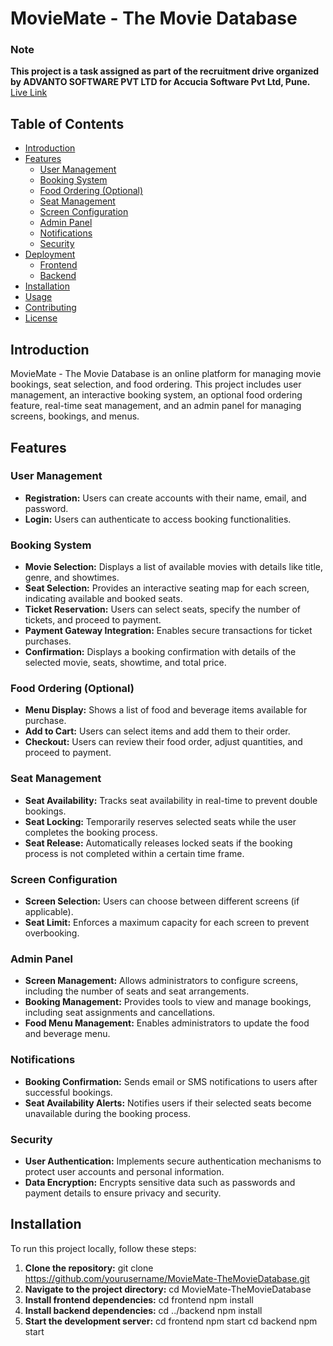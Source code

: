 # MovieMate - The Movie Database

### Note
**This project is a task assigned as part of the recruitment drive organized by ADVANTO SOFTWARE PVT LTD for Accucia Software Pvt Ltd, Pune.**
[Live Link](https://www.themoviedb.org/)

## Table of Contents
- [Introduction](#introduction)
- [Features](#features)
  - [User Management](#user-management)
  - [Booking System](#booking-system)
  - [Food Ordering (Optional)](#food-ordering-optional)
  - [Seat Management](#seat-management)
  - [Screen Configuration](#screen-configuration)
  - [Admin Panel](#admin-panel)
  - [Notifications](#notifications)
  - [Security](#security)
- [Deployment](#deployment)
  - [Frontend](#frontend)
  - [Backend](#backend)
- [Installation](#installation)
- [Usage](#usage)
- [Contributing](#contributing)
- [License](#license)

## Introduction

MovieMate - The Movie Database is an online platform for managing movie bookings, seat selection, and food ordering. This project includes user management, an interactive booking system, an optional food ordering feature, real-time seat management, and an admin panel for managing screens, bookings, and menus.

## Features

### User Management
- **Registration:** Users can create accounts with their name, email, and password.
- **Login:** Users can authenticate to access booking functionalities.

### Booking System
- **Movie Selection:** Displays a list of available movies with details like title, genre, and showtimes.
- **Seat Selection:** Provides an interactive seating map for each screen, indicating available and booked seats.
- **Ticket Reservation:** Users can select seats, specify the number of tickets, and proceed to payment.
- **Payment Gateway Integration:** Enables secure transactions for ticket purchases.
- **Confirmation:** Displays a booking confirmation with details of the selected movie, seats, showtime, and total price.

### Food Ordering (Optional)
- **Menu Display:** Shows a list of food and beverage items available for purchase.
- **Add to Cart:** Users can select items and add them to their order.
- **Checkout:** Users can review their food order, adjust quantities, and proceed to payment.

### Seat Management
- **Seat Availability:** Tracks seat availability in real-time to prevent double bookings.
- **Seat Locking:** Temporarily reserves selected seats while the user completes the booking process.
- **Seat Release:** Automatically releases locked seats if the booking process is not completed within a certain time frame.

### Screen Configuration
- **Screen Selection:** Users can choose between different screens (if applicable).
- **Seat Limit:** Enforces a maximum capacity for each screen to prevent overbooking.

### Admin Panel
- **Screen Management:** Allows administrators to configure screens, including the number of seats and seat arrangements.
- **Booking Management:** Provides tools to view and manage bookings, including seat assignments and cancellations.
- **Food Menu Management:** Enables administrators to update the food and beverage menu.

### Notifications
- **Booking Confirmation:** Sends email or SMS notifications to users after successful bookings.
- **Seat Availability Alerts:** Notifies users if their selected seats become unavailable during the booking process.

### Security
- **User Authentication:** Implements secure authentication mechanisms to protect user accounts and personal information.
- **Data Encryption:** Encrypts sensitive data such as passwords and payment details to ensure privacy and security.

## Installation

To run this project locally, follow these steps:

1. **Clone the repository:**
   git clone https://github.com/yourusername/MovieMate-TheMovieDatabase.git
2. **Navigate to the project directory:**
   cd MovieMate-TheMovieDatabase
3. **Install frontend dependencies:**
   cd frontend
   npm install
4. **Install backend dependencies:**
   cd ../backend
   npm install
5. **Start the development server:**
   cd frontend
   npm start
   cd backend
   npm start




